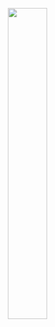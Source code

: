 <p align="center"><img width="40%" src="https://github.com/hosaka-corp/hosaka-corp/raw/master/top.gif"></p>
